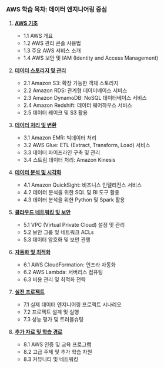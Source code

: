 ### AWS 학습 목차: 데이터 엔지니어링 중심

1. [**AWS 기초**](https://github.com/ChoiJeonSeok/TIL/blob/master/AWS/AWS_knowledge/AWS_Introduction.md)
   - 1.1 AWS 개요
   - 1.2 AWS 관리 콘솔 사용법
   - 1.3 주요 AWS 서비스 소개
   - 1.4 AWS 보안 및 IAM (Identity and Access Management)

2. [**데이터 스토리지 및 관리**](https://github.com/ChoiJeonSeok/TIL/blob/master/AWS/AWS_knowledge/AWS_Data_Storage_Management.md)
   - 2.1 Amazon S3: 확장 가능한 객체 스토리지
   - 2.2 Amazon RDS: 관계형 데이터베이스 서비스
   - 2.3 Amazon DynamoDB: NoSQL 데이터베이스 서비스
   - 2.4 Amazon Redshift: 데이터 웨어하우스 서비스
   - 2.5 데이터 레이크 및 S3 활용

3. [**데이터 처리 및 변환**](https://github.com/ChoiJeonSeok/TIL/blob/master/AWS/AWS_knowledge/AWS_Data_Processing_and_Transformation.md)
   - 3.1 Amazon EMR: 빅데이터 처리
   - 3.2 AWS Glue: ETL (Extract, Transform, Load) 서비스
   - 3.3 데이터 파이프라인 구축 및 관리
   - 3.4 스트림 데이터 처리: Amazon Kinesis

4. [**데이터 분석 및 시각화**](https://github.com/ChoiJeonSeok/TIL/blob/master/AWS/AWS_knowledge/AWS_Data_analysis_and_visualization.md)
   - 4.1 Amazon QuickSight: 비즈니스 인텔리전스 서비스
   - 4.2 데이터 분석을 위한 SQL 및 BI 도구 활용
   - 4.3 데이터 분석을 위한 Python 및 Spark 활용

5. [**클라우드 네트워킹 및 보안**](https://github.com/ChoiJeonSeok/TIL/blob/master/AWS/AWS_knowledge/AWS_Cloud_Networking_and_Security.md)
   - 5.1 VPC (Virtual Private Cloud) 설정 및 관리
   - 5.2 보안 그룹 및 네트워크 ACLs
   - 5.3 데이터 암호화 및 보안 관행

6. [**자동화 및 최적화**](https://github.com/ChoiJeonSeok/TIL/blob/master/AWS/AWS_knowledge/AWS_Automation_and_Optimization.md)
   - 6.1 AWS CloudFormation: 인프라 자동화
   - 6.2 AWS Lambda: 서버리스 컴퓨팅
   - 6.3 비용 관리 및 최적화 전략

7. [**실전 프로젝트**](https://github.com/ChoiJeonSeok/TIL/blob/master/AWS/AWS_knowledge/AWS_Projects_Overview.md)
   - 7.1 실제 데이터 엔지니어링 프로젝트 시나리오
   - 7.2 프로젝트 설계 및 실행
   - 7.3 성능 평가 및 트러블슈팅

8. [**추가 자료 및 학습 경로**](https://github.com/ChoiJeonSeok/TIL/blob/master/AWS/AWS_knowledge/AWS_Additional_Document.md)
   - 8.1 AWS 인증 및 교육 프로그램
   - 8.2 고급 주제 및 추가 학습 자원
   - 8.3 커뮤니티 및 네트워킹